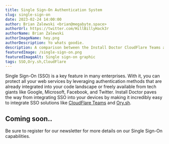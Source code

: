 ```yaml
---
title: Single Sign-On Authentication System
slug: single-sign-on
date: 2023-02-24 14:00:00
author: Brian Zalewski <brian@megabyte.space>
authorUrl: https://twitter.com/HillBillyHack3r
authorName: Brian Zalewski
authorImageName: hey.png
authorDescription: Yo whats goodie.
description: A comparison between the Install Doctor CloudFlare Teams and Ory.sh integrations and a run-down of when you should choose one over the other.
featuredImage: /single-sign-on.png
featuredImageAlt: Single sign-on graphic
tags: SSO,Ory.sh,CloudFlare
---
```


Single Sign-On (SSO) is a key feature in many enterprises. With it, you can protect all your web services by leveraging authentication methods that are already integrated into your code landscape or freely available from tech giants like Google, Microsoft, Facebook, and Twitter. Install Doctor paves the way from integrating SSO into your devices by making it incredibly easy to integrate SSO solutions like [CloudFlare Teams](https://www.cloudflare.com/products/zero-trust/) and [Ory.sh](https://www.ory.sh/).

## Coming soon..

Be sure to register for our newsletter for more details on our Single Sign-On capabilities.